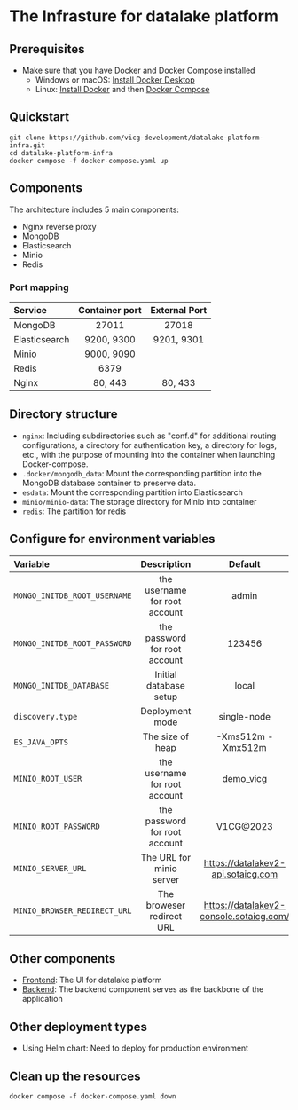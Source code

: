 # The Infrasture for datalake platform
## Prerequisites
* Make sure that you have Docker and Docker Compose installed
    * Windows or macOS:
        [Install Docker Desktop](https://www.docker.com/get-started)
    * Linux:
        [Install Docker](https://www.docker.com/get-started) and then [Docker Compose](https://github.com/docker/compose)
##  Quickstart
  ```
  git clone https://github.com/vicg-development/datalake-platform-infra.git
  cd datalake-platform-infra
  docker compose -f docker-compose.yaml up
  ``` 
##  Components
The architecture includes 5 main components:
* Nginx reverse proxy
* MongoDB
* Elasticsearch
* Minio
* Redis
### Port mapping
|Service| Container port | External Port |
|:-------------| :-------------:| :------------:|
|      MongoDB     |      27011     |     27018     |
|      Elasticsearch     |      9200, 9300     |     9201, 9301     |
|      Minio     |      9000, 9090     |          |
|      Redis     |      6379     |          |
|      Nginx     |      80, 443     |     80, 433     |


##  Directory structure
* `nginx`: Including subdirectories such as "conf.d" for additional routing configurations, a directory for authentication key, a directory for logs, etc., with the purpose of mounting into the container when launching Docker-compose.
* `.docker/mongodb_data`: Mount the corresponding partition into the MongoDB database container to preserve data.
* `esdata`: Mount the corresponding partition into Elasticsearch
* `minio/minio-data`: The storage directory for Minio into container
* `redis`: The partition for redis

## Configure for environment variables
|Variable| Description | Default |
|:-------------| :-------------:| :------------:|
|      `MONGO_INITDB_ROOT_USERNAME`     |      the username for root account   |     admin     |
|      `MONGO_INITDB_ROOT_PASSWORD`     |      the password for root account     |     123456     |
|      `MONGO_INITDB_DATABASE`     |     Initial database setup      |     local     |
|      `discovery.type`     |      Deployment mode     |     single-node     |
|      `ES_JAVA_OPTS`     |      The size of heap     |    -Xms512m -Xmx512m     |
|      `MINIO_ROOT_USER`     |      the username for root account     |     demo_vicg     |
|      `MINIO_ROOT_PASSWORD`     |      the password for root account     |     V1CG@2023     |
|      `MINIO_SERVER_URL`     |      The URL for minio server     |     https://datalakev2-api.sotaicg.com     |
|      `MINIO_BROWSER_REDIRECT_URL`     |      The broweser redirect URL     |     https://datalakev2-console.sotaicg.com/    |

## Other components
* [Frontend](https://github.com/vicg-development/datalake-platform-fe): The UI for datalake platform
* [Backend](https://github.com/vicg-development/datalake-platform-be): The backend component serves as the backbone of the application

## Other deployment types
* Using Helm chart: Need to deploy for production environment

## Clean up the resources
```
docker compose -f docker-compose.yaml down
```
